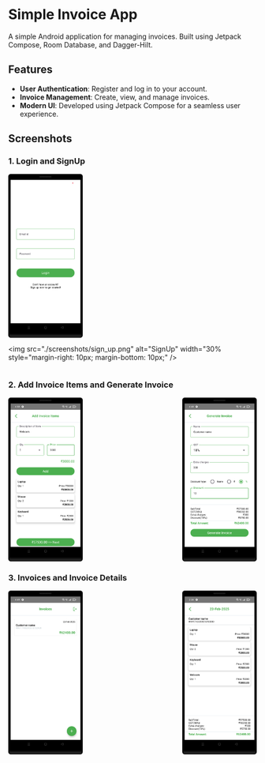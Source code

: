 # Simple Invoice App

A simple Android application for managing invoices. Built using Jetpack Compose, Room Database, and Dagger-Hilt.

## Features

- **User Authentication**: Register and log in to your account.
- **Invoice Management**: Create, view, and manage invoices.
- **Modern UI**: Developed using Jetpack Compose for a seamless user experience.

## Screenshots

### 1. Login and SignUp

<div style="display: flex; justify-content: space-between; flex-wrap: wrap;">
  <img src="./screenshots/login.png" alt="Login" width="30% style="margin-right: 10px; margin-bottom: 10px;" />
  
  <img src="./screenshots/sign_up.png" alt="SignUp" width="30% style="margin-right: 10px; margin-bottom: 10px;" />
</div>

### 2. Add Invoice Items and Generate Invoice

<div style="display: flex; justify-content: space-between; flex-wrap: wrap;">
  <img src="./screenshots/add_invoice_items.png" alt="Add Invoice Items" width="30% style="margin-right: 10px; margin-bottom: 10px;" />
  <img src="./screenshots/generate_invoice.png" alt="Generate Invoice" width="30% style="margin-right: 10px; margin-bottom: 10px;" />
</div>

### 3. Invoices and Invoice Details

<div style="display: flex; justify-content: space-between; flex-wrap: wrap;">
  <img src="./screenshots/invoices.png" alt="Invoices" width="30% style="margin-right: 10px; margin-bottom: 10px;" />
  <img src="./screenshots/details.png" alt="Invoice Details" width="30% style="margin-right: 10px; margin-bottom: 10px;" />
</div>

